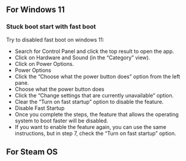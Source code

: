 ## For Windows 11
### Stuck boot start with fast boot
Try to disabled fast boot on windows 11: 
- Search for Control Panel and click the top result to open the app.
- Click on Hardware and Sound (in the “Category” view).
- Click on Power Options.
- Power Options
- Click the “Choose what the power button does” option from the left pane.
- Choose what the power button does
- Click the “Change settings that are currently unavailable” option.
- Clear the “Turn on fast startup” option to disable the feature.
- Disable Fast Startup
- Once you complete the steps, the feature that allows the operating system to boot faster will be disabled.
- If you want to enable the feature again, you can use the same instructions, but in step 7, check the “Turn on fast startup” option.

## For Steam OS
